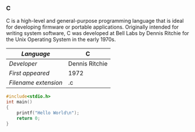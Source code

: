### C
C is a high-level and general-purpose programming language that is ideal for developing firmware or portable applications. Originally intended for writing system software, C was developed at Bell Labs by Dennis Ritchie for the Unix Operating System in the early 1970s.

|_Language_|C|
|-|-|
|_Developer_|Dennis Ritchie|
|_First appeared_|1972|
|_Filename extension_|.c|

```C
#include<stdio.h>
int main()
{
    printf("Hello World\n");
    return 0;
}